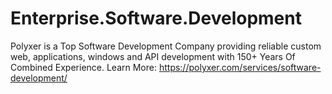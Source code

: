 # Enterprise.Software.Development
Polyxer is a Top Software Development Company providing reliable custom web, applications, windows and API development with 150+ Years Of Combined Experience.
Learn More: https://polyxer.com/services/software-development/  
